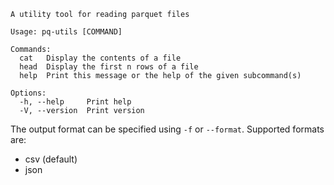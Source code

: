 ```
A utility tool for reading parquet files

Usage: pq-utils [COMMAND]

Commands:
  cat   Display the contents of a file
  head  Display the first n rows of a file
  help  Print this message or the help of the given subcommand(s)

Options:
  -h, --help     Print help
  -V, --version  Print version
```

The output format can be specified using `-f` or `--format`. Supported formats are:
  - csv (default)
  - json
